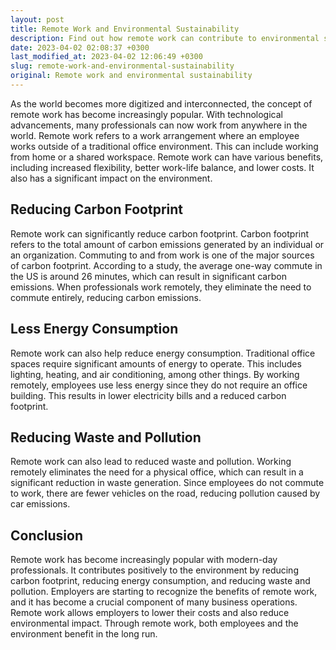 ```yaml
---
layout: post
title: Remote Work and Environmental Sustainability
description: Find out how remote work can contribute to environmental sustainability and reduce carbon footprint.
date: 2023-04-02 02:08:37 +0300
last_modified_at: 2023-04-02 12:06:49 +0300
slug: remote-work-and-environmental-sustainability
original: Remote work and environmental sustainability
---
```

As the world becomes more digitized and interconnected, the concept of remote work has become increasingly popular. With technological advancements, many professionals can now work from anywhere in the world. Remote work refers to a work arrangement where an employee works outside of a traditional office environment. This can include working from home or a shared workspace. Remote work can have various benefits, including increased flexibility, better work-life balance, and lower costs. It also has a significant impact on the environment.

## **Reducing Carbon Footprint**

Remote work can significantly reduce carbon footprint. Carbon footprint refers to the total amount of carbon emissions generated by an individual or an organization. Commuting to and from work is one of the major sources of carbon footprint. According to a study, the average one-way commute in the US is around 26 minutes, which can result in significant carbon emissions. When professionals work remotely, they eliminate the need to commute entirely, reducing carbon emissions.

## **Less Energy Consumption**

Remote work can also help reduce energy consumption. Traditional office spaces require significant amounts of energy to operate. This includes lighting, heating, and air conditioning, among other things. By working remotely, employees use less energy since they do not require an office building. This results in lower electricity bills and a reduced carbon footprint.

## **Reducing Waste and Pollution**

Remote work can also lead to reduced waste and pollution. Working remotely eliminates the need for a physical office, which can result in a significant reduction in waste generation. Since employees do not commute to work, there are fewer vehicles on the road, reducing pollution caused by car emissions.

## **Conclusion**

Remote work has become increasingly popular with modern-day professionals. It contributes positively to the environment by reducing carbon footprint, reducing energy consumption, and reducing waste and pollution. Employers are starting to recognize the benefits of remote work, and it has become a crucial component of many business operations. Remote work allows employers to lower their costs and also reduce environmental impact. Through remote work, both employees and the environment benefit in the long run.